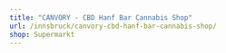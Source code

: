```yaml
---
title: "CANVORY - CBD Hanf Bar Cannabis Shop"
url: /innsbruck/canvory-cbd-hanf-bar-cannabis-shop/
shop: Supermarkt
---
```


